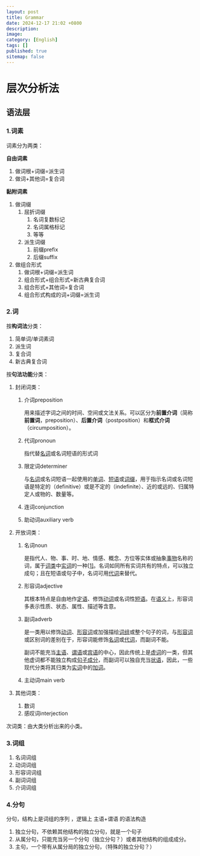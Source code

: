 ```yaml
---
layout: post
title: Grammar
date: 2024-12-17 21:02 +0800
description:
image:
category: [English]
tags: []
published: true
sitemap: false
---
```




# 层次分析法

## 语法层

### 1.词素

词素分为两类：

**自由词素**

1.  做词根+词缀=派生词
2.  做词+其他词=复合词

**黏附词素**

1. 做词缀
   1. 屈折词缀
      1. 名词复数标记
      2. 名词属格标记
      3. 等等
   2. 派生词缀
      1. 前缀prefix
      2. 后缀suffix
2. 做组合形式
   1. 做词根+词缀=派生词
   2. 组合形式+组合形式=新古典复合词
   3. 组合形式+其他词=复合词
   4. 组合形式构成的词+词缀=派生词

### 2.词

按**构词法**分类：

1. 简单词/单词素词
2. 派生词
3. 复合词
4. 新古典复合词

按**句法功能**分类：

1. 封闭词类：

   1. 介词preposition

      用来描述字词之间的时间、空间或文法关系。可以区分为**前置介词**（简称**前置词**，preposition）、**后置介词**（postposition）和**框式介词**（circumposition）。

   2. 代词pronoun

      指代替[名词](https://zh.wikipedia.org/wiki/名詞)或名词短语的形式词

   3. 限定词determiner

      与[名词](https://zh.wikipedia.org/wiki/名詞)或名词短语一起使用的[单词](https://zh.wikipedia.org/wiki/詞_(語言))、[短语](https://zh.wikipedia.org/wiki/短语)或[词缀](https://zh.wikipedia.org/wiki/词缀)，用于指示名词或名词短语是特定的（definitive）或是不定的（indefinite）、近的或远的、归属特定人或物的、数量等。

   4. 连词conjunction

   5. 助动词auxiliary verb

2. 开放词类：

   1. 名词noun

       是指代人、物、事、时、地、情感、概念、方位等实体或抽象[事物](https://zh.wikipedia.org/wiki/事物)名称的词，属于[词类](https://zh.wikipedia.org/wiki/詞類)中[实词](https://zh.wikipedia.org/wiki/实词)的一种[[1\]](https://zh.wikipedia.org/wiki/名詞#cite_note-黄廖-1)。名词如同所有实词共有的特点，可以独立成句；且在短语或句子中，名词可用[代词](https://zh.wikipedia.org/wiki/代詞)来替代。

   2. 形容词adjective

      其根本特点是自由地作[定语](https://zh.wikipedia.org/wiki/定語)、修饰[动词](https://zh.wikipedia.org/wiki/动词)或名词性[短语](https://zh.wikipedia.org/wiki/短语)。在[语义](https://zh.wikipedia.org/wiki/语义)上，形容词多表示性质、状态、属性、描述等含意。

   3. 副词adverb

      是一类用以修饰[动词](https://zh.wikipedia.org/wiki/動詞)、[形容词](https://zh.wikipedia.org/wiki/形容词)或加强描绘[词组](https://zh.wikipedia.org/wiki/片语)或整个句子的词，与[形容词](https://zh.wikipedia.org/wiki/形容词)或区别词的差别在于，形容词能修饰[名词](https://zh.wikipedia.org/wiki/名詞)或[代词](https://zh.wikipedia.org/wiki/代詞)，而副词不能。

      副词不能充当[主语](https://zh.wikipedia.org/wiki/主语)、[谓语](https://zh.wikipedia.org/wiki/谓语)或[宾语](https://zh.wikipedia.org/wiki/宾语)的中心，因此传统上是[虚词](https://zh.wikipedia.org/wiki/虛詞)的一类，但其他虚词都不能独立构成[句子成分](https://zh.wikipedia.org/wiki/句子成分)，而副词可以独自充当[状语](https://zh.wikipedia.org/wiki/狀語)，因此，一些现代分类将其归类为[实词](https://zh.wikipedia.org/wiki/实词)中的[加词](https://zh.wikipedia.org/w/index.php?title=加词&action=edit&redlink=1)。

   4. 主动词main verb

3. 其他词类：

   1. 数词
   2. 感叹词interjection

次词类：由大类分析出来的小类。



### 3.词组

1. 名词词组
2. 动词词组
3. 形容词词组
4. 副词词组
5. 介词词组

### 4.分句

分句，结构上是词组的序列 ，逻辑上 主语+谓语 的语法构造

1. 独立分句，不依赖其他结构的独立分句，就是一个句子
2. 从属分句，只能充当另一个分句（独立分句？）或者其他结构的组成成分。
3. 主句，一个带有从属分局的独立分句，（特殊的独立分句？）



